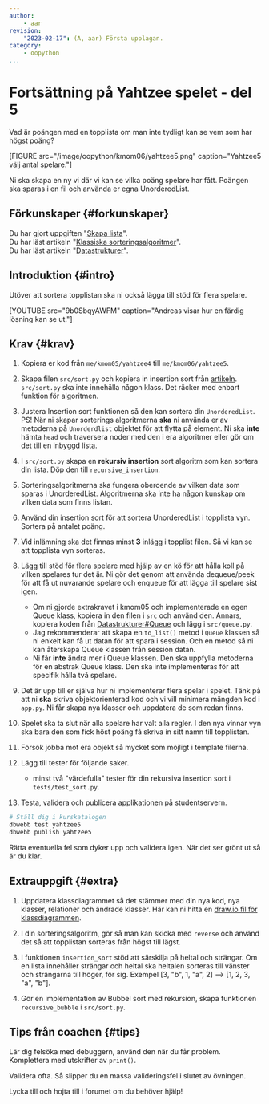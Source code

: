 ```yaml
---
author:
    - aar
revision:
    "2023-02-17": (A, aar) Första upplagan.
category:
    - oopython
...
```

Fortsättning på Yahtzee spelet - del 5
===================================

Vad är poängen med en topplista om man inte tydligt kan se vem som har högst poäng?
<!--more-->

[FIGURE src="/image/oopython/kmom06/yahtzee5.png" caption="Yahtzee5 välj antal spelare."]

Ni ska skapa en ny vi där vi kan se vilka poäng spelare har fått. Poängen ska sparas i en fil och använda er egna UnorderedList.



Förkunskaper {#forkunskaper}
-----------------------

Du har gjort uppgiften "[Skapa lista](uppgift/skapa-lista)".  
Du har läst artikeln "[Klassiska sorteringsalgoritmer](kunskap/sorteringsalgoritmer-v2)".  
Du har läst artikeln "[Datastrukturer](kunskap/datastrukturer)".  



Introduktion {#intro}
-----------------------

Utöver att sortera topplistan ska ni också lägga till stöd för flera spelare.

[YOUTUBE src="9b0SbqyAWFM" caption="Andreas visar hur en färdig lösning kan se ut."]

<!-- [FIGURE src="/image/oopython/kmom06/yahtzee5.png" caption="Yahtzee5."] -->



Krav {#krav}
-----------------------

1. Kopiera er kod från `me/kmom05/yahtzee4` till `me/kmom06/yahtzee5`.

1. Skapa filen `src/sort.py` och kopiera in insertion sort från [artikeln](kunskap/sorteringsalgoritmer-v2#insertion-sort).  
`src/sort.py` ska inte innehålla någon klass. Det räcker med enbart funktion för algoritmen.

1. Justera Insertion sort funktionen så den kan sortera din `UnorderedList`. PS! När ni skapar sorterings algoritmerna **ska** ni använda er av metoderna på `Unorderdlist` objektet för att flytta på element. Ni ska **inte** hämta `head` och traversera noder med den i era algoritmer eller gör om det till en inbyggd lista.

1. I `src/sort.py` skapa en **rekursiv insertion** sort algoritm som kan sortera din lista. Döp den till `recursive_insertion`.

1. Sorteringsalgoritmerna ska fungera oberoende av vilken data som sparas i UnorderedList. Algoritmerna ska inte ha någon kunskap om vilken data som finns listan.

1. Använd din insertion sort för att sortera UnorderedList i topplista vyn. Sortera på antalet poäng.

1. Vid inlämning ska det finnas minst **3** inlägg i topplist filen. Så vi kan se att topplista vyn sorteras.

1. Lägg till stöd för flera spelare med hjälp av en kö för att hålla koll på vilken spelares tur det är. Ni gör det genom att använda dequeue/peek för att få ut nuvarande spelare och enqueue för att lägga till spelare sist igen.
    - Om ni gjorde extrakravet i kmom05 och implementerade en egen Queue klass, kopiera in den filen i `src` och använd den. Annars, kopiera koden från [Datastrukturer#Queue](kunskap/datastrukturer#queue) och lägg i `src/queue.py`.
    - Jag rekommenderar att skapa en `to_list()` metod i `Queue` klassen så ni enkelt kan få ut datan för att spara i session. Och en metod så ni kan återskapa Queue klassen från session datan.
    - Ni får **inte** ändra mer i Queue klassen. Den ska uppfylla metoderna för en abstrak Queue klass. Den ska inte implementeras för att specifik hålla två spelare.

1. Det är upp till er själva hur ni implementerar flera spelar i spelet. Tänk på att ni **ska** skriva objektorienterad kod och vi vill minimera mängden kod i `app.py`. Ni får skapa nya klasser och uppdatera de som redan finns.

1. Spelet ska ta slut när alla spelare har valt alla regler. I den nya vinnar vyn ska bara den som fick höst poäng få skriva in sitt namn till topplistan.

1. Försök jobba mot era objekt så mycket som möjligt i template filerna.

1. Lägg till tester för följande saker.
    - minst två "värdefulla" tester för din rekursiva insertion sort i `tests/test_sort.py`.

1.  Testa, validera och publicera applikationen på studentservern.



```bash
# Ställ dig i kurskatalogen
dbwebb test yahtzee5
dbwebb publish yahtzee5
```

Rätta eventuella fel som dyker upp och validera igen. När det ser grönt ut så är du klar.



Extrauppgift {#extra}
-----------------------

1. Uppdatera klassdiagrammet så det stämmer med din nya kod, nya klasser, relationer och ändrade klasser. Här kan ni hitta en [draw.io fil för klassdiagrammen](/kursmaterial/oopython/yahtzee.drawio).

1. I din sorteringsalgoritm, gör så man kan skicka med `reverse` och använd det så att topplistan sorteras från högst till lägst.

1. I funktionen `insertion_sort` stöd att särskilja på heltal och strängar. Om en lista innehåller strängar och heltal ska heltalen sorteras till vänster och strängarna till höger, för sig.
Exempel [3, "b", 1, "a", 2] –> [1, 2, 3, "a", "b"].

1. Gör en implementation av Bubbel sort med rekursion, skapa funktionen `recursive_bubble` i `src/sort.py`.



Tips från coachen {#tips}
-----------------------

Lär dig felsöka med debuggern, använd den när du får problem. Komplettera med utskrifter av `print()`.

Validera ofta. Så slipper du en massa valideringsfel i slutet av övningen.

Lycka till och hojta till i forumet om du behöver hjälp!
